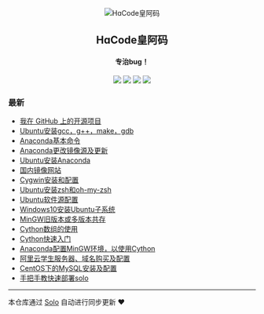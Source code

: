 <p align="center"><img alt="HɑCode皇阿码" src="https://hacode.oss-cn-beijing.aliyuncs.com/oneblog/hacode.ico"></p><h2 align="center">
HɑCode皇阿码
</h2>

<h4 align="center">专治bug！</h4>
<p align="center"><a title="HɑCode皇阿码" target="_blank" href="https://github.com/ifir-wu/solo-blog"><img src="https://img.shields.io/github/last-commit/ifir-wu/solo-blog.svg?style=flat-square&color=FF9900"></a>
<a title="GitHub repo size in bytes" target="_blank" href="https://github.com/ifir-wu/solo-blog"><img src="https://img.shields.io/github/repo-size/ifir-wu/solo-blog.svg?style=flat-square"></a>
<a title="Solo Version" target="_blank" href="https://github.com/b3log/solo/releases"><img src="https://img.shields.io/badge/solo-3.6.7-f1e05a.svg?style=flat-square&color=blueviolet"></a>
<a title="Hits" target="_blank" href="https://github.com/b3log/hits"><img src="https://hits.b3log.org/ifir-wu/solo-blog.svg"></a></p>

### 最新

* [我在 GitHub 上的开源项目](https://www.hacode.ltd/my-github-repos)
* [Ubuntu安装gcc，g++，make，gdb](https://www.hacode.ltd/articles/2019/09/10/1568127686957.html)
* [Anaconda基本命令](https://www.hacode.ltd/articles/2019/09/10/1568117511750.html)
* [Anaconda更改镜像源及更新](https://www.hacode.ltd/articles/2019/09/10/1568116203158.html)
* [Ubuntu安装Anaconda](https://www.hacode.ltd/articles/2019/09/10/1568115524895.html)
* [国内镜像网站](https://www.hacode.ltd/articles/2019/09/09/1568019546119.html)
* [Cygwin安装和配置](https://www.hacode.ltd/articles/2019/09/09/1568019356852.html)
* [Ubuntu安装zsh和oh-my-zsh](https://www.hacode.ltd/articles/2019/09/09/1568018087531.html)
* [Ubuntu软件源配置](https://www.hacode.ltd/articles/2019/09/09/1568017131072.html)
* [Windows10安装Ubuntu子系统](https://www.hacode.ltd/articles/2019/09/09/1568016856190.html)
* [MinGW旧版本或多版本共存](https://www.hacode.ltd/articles/2019/09/09/1568016203816.html)
* [Cython数组的使用](https://www.hacode.ltd/articles/2019/09/09/1568015810489.html)
* [Cython快速入门](https://www.hacode.ltd/articles/2019/09/09/1567992179932.html)
* [Anaconda配置MinGW环境，以使用Cython](https://www.hacode.ltd/articles/2019/09/09/1567991734272.html)
* [阿里云学生服务器、域名购买及配置](https://www.hacode.ltd/articles/2019/09/08/1567958120745.html)
* [CentOS下的MySQL安装及配置](https://www.hacode.ltd/articles/2019/09/08/1567957261818.html)
* [手把手教快速部署solo](https://www.hacode.ltd/solo)



---

本仓库通过 [Solo](https://github.com/b3log/solo) 自动进行同步更新 ❤️ 